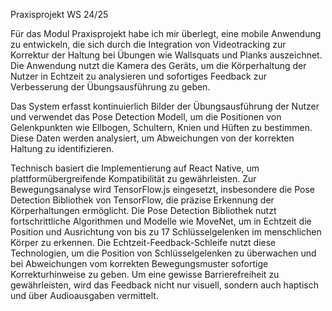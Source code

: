 Praxisprojekt WS 24/25

Für das Modul Praxisprojekt habe ich mir überlegt, eine mobile Anwendung zu entwickeln, die sich durch die Integration von Videotracking zur Korrektur der Haltung bei Übungen wie Wallsquats und Planks auszeichnet. Die Anwendung nutzt die Kamera des Geräts, um die Körperhaltung der Nutzer in Echtzeit zu analysieren und sofortiges Feedback zur Verbesserung der Übungsausführung zu geben.

Das System erfasst kontinuierlich Bilder der Übungsausführung der Nutzer und verwendet das Pose Detection Modell, um die Positionen von Gelenkpunkten wie Ellbogen, Schultern, Knien und Hüften zu bestimmen. Diese Daten werden analysiert, um Abweichungen von der korrekten Haltung zu identifizieren.

Technisch basiert die Implementierung auf React Native, um plattformübergreifende Kompatibilität zu gewährleisten. Zur Bewegungsanalyse wird TensorFlow.js eingesetzt, insbesondere die Pose Detection Bibliothek von TensorFlow, die präzise Erkennung der Körperhaltungen ermöglicht. Die Pose Detection Bibliothek nutzt fortschrittliche Algorithmen und Modelle wie MoveNet, um in Echtzeit die Position und Ausrichtung von bis zu 17 Schlüsselgelenken im menschlichen Körper zu erkennen. Die Echtzeit-Feedback-Schleife nutzt diese Technologien, um die Position von Schlüsselgelenken zu überwachen und bei Abweichungen vom korrekten Bewegungsmuster sofortige Korrekturhinweise zu geben. Um eine gewisse Barrierefreiheit zu gewährleisten, wird das Feedback nicht nur visuell, sondern auch haptisch und über Audioausgaben vermittelt.
